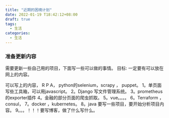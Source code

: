 ```yaml
---
title: "近期的困境计划"
date: 2022-01-19 T18:42:12+08:00
draft: true
tags:
  - 生活
categories:
  - 生活
---
```


### 准备更新内容

需要更新一些自己用的项目，下面写一些可以做的事情。
目标: 一定要有可以放在网上的内容。

可以写上的内容，  R P A， python的selenium，scrapy ， puppet。
1。单页面写些工具箱，可以用javascript。
2。Django 写文件管理系统。
3。prometheus的exporter插件
4。金融的部分页面的爬虫抓取。
5。vue。。。。
6。Terraform ， consul，
7。docker ，kubernetes。
8。java 要写一些项目，要开始分析项目内容。
9。。。！！！要写博客，做了什么写什么。





